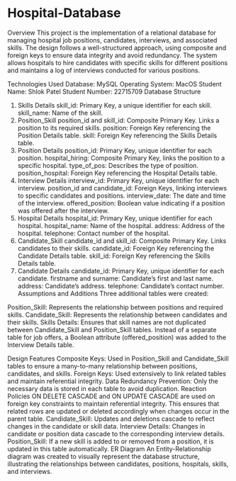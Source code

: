 # Hospital-Database
Overview
This project is the implementation of a relational database for managing hospital job positions, candidates, interviews, and associated skills. The design follows a well-structured approach, using composite and foreign keys to ensure data integrity and avoid redundancy. The system allows hospitals to hire candidates with specific skills for different positions and maintains a log of interviews conducted for various positions.

Technologies Used
Database: MySQL
Operating System: MacOS
Student Name: Shlok Patel
Student Number: 22715709
Database Structure
1. Skills Details
skill_id: Primary Key, a unique identifier for each skill.
skill_name: Name of the skill.
2. Position_Skill
position_id and skill_id: Composite Primary Key. Links a position to its required skills.
position: Foreign Key referencing the Position Details table.
skill: Foreign Key referencing the Skills Details table.
3. Position Details
position_id: Primary Key, unique identifier for each position.
hospital_hiring: Composite Primary Key, links the position to a specific hospital.
type_of_pos: Describes the type of position.
position_hospital: Foreign Key referencing the Hospital Details table.
4. Interview Details
interview_id: Primary Key, unique identifier for each interview.
position_id and candidate_id: Foreign Keys, linking interviews to specific candidates and positions.
interview_date: The date and time of the interview.
offered_position: Boolean value indicating if a position was offered after the interview.
5. Hospital Details
hospital_id: Primary Key, unique identifier for each hospital.
hospital_name: Name of the hospital.
address: Address of the hospital.
telephone: Contact number of the hospital.
6. Candidate_Skill
candidate_id and skill_id: Composite Primary Key. Links candidates to their skills.
candidate_id: Foreign Key referencing the Candidate Details table.
skill_id: Foreign Key referencing the Skills Details table.
7. Candidate Details
candidate_id: Primary Key, unique identifier for each candidate.
firstname and surname: Candidate’s first and last name.
address: Candidate’s address.
telephone: Candidate’s contact number.
Assumptions and Additions
Three additional tables were created:

Position_Skill: Represents the relationship between positions and required skills.
Candidate_Skill: Represents the relationship between candidates and their skills.
Skills Details: Ensures that skill names are not duplicated between Candidate_Skill and Position_Skill tables.
Instead of a separate table for job offers, a Boolean attribute (offered_position) was added to the Interview Details table.

Design Features
Composite Keys: Used in Position_Skill and Candidate_Skill tables to ensure a many-to-many relationship between positions, candidates, and skills.
Foreign Keys: Used extensively to link related tables and maintain referential integrity.
Data Redundancy Prevention: Only the necessary data is stored in each table to avoid duplication.
Reaction Policies
ON DELETE CASCADE and ON UPDATE CASCADE are used on foreign key constraints to maintain referential integrity. This ensures that related rows are updated or deleted accordingly when changes occur in the parent table.
Candidate_Skill: Updates and deletions cascade to reflect changes in the candidate or skill data.
Interview Details: Changes in candidate or position data cascade to the corresponding interview details.
Position_Skill: If a new skill is added to or removed from a position, it is updated in this table automatically.
ER Diagram
An Entity-Relationship diagram was created to visually represent the database structure, illustrating the relationships between candidates, positions, hospitals, skills, and interviews.
